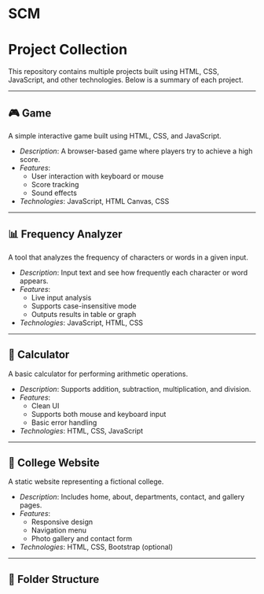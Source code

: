 # SCM
# Project Collection

This repository contains multiple projects built using HTML, CSS, JavaScript, and other technologies. Below is a summary of each project.

---

## 🎮 Game

A simple interactive game built using HTML, CSS, and JavaScript.

- *Description*: A browser-based game where players try to achieve a high score.
- *Features*:
  - User interaction with keyboard or mouse
  - Score tracking
  - Sound effects
- *Technologies*: JavaScript, HTML Canvas, CSS

---

## 📊 Frequency Analyzer

A tool that analyzes the frequency of characters or words in a given input.

- *Description*: Input text and see how frequently each character or word appears.
- *Features*:
  - Live input analysis
  - Supports case-insensitive mode
  - Outputs results in table or graph
- *Technologies*: JavaScript, HTML, CSS

---

## 🧮 Calculator

A basic calculator for performing arithmetic operations.

- *Description*: Supports addition, subtraction, multiplication, and division.
- *Features*:
  - Clean UI
  - Supports both mouse and keyboard input
  - Basic error handling
- *Technologies*: HTML, CSS, JavaScript

---

## 🏫 College Website

A static website representing a fictional college.

- *Description*: Includes home, about, departments, contact, and gallery pages.
- *Features*:
  - Responsive design
  - Navigation menu
  - Photo gallery and contact form
- *Technologies*: HTML, CSS, Bootstrap (optional)

---

## 📁 Folder Structure

